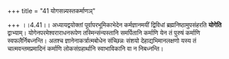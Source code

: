 +++
title = "41 योगसन्न्यस्तकर्माणञ्"

+++
।।4.41।। अध्यायद्वयोक्तां पूर्वापरभूमिकाभेदेन कर्मज्ञानमयीं द्विविधां
ब्रह्मनिष्ठामुपसंहरति **योगेति** द्वाभ्याम्। योगेनपरमेश्वराराधनरूपेण
तस्मिन्संन्यस्तानि समर्पितानि कर्माणि येन तं पुरुषं कर्माणि
स्वफलैर्निबध्नन्ति। अतश्च ज्ञानेनाकर्त्रात्मबोधेन संच्छिन्नः संशयो
देहाद्यभिमानलक्षणो यस्य तं चात्मवन्तमप्रमादिनं कर्माणि लोकसंग्रहार्थानि
स्वाभाविकानि वा न निबध्नन्ति।
